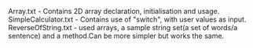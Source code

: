 Array.txt - Contains 2D array declaration, initialisation and usage.
SimpleCalculator.txt - Contains use of "switch", with user values as input.
ReverseOfString.txt - used arrays, a sample string set(a set of words/a sentence) and a method.Can be more simpler but works the same.
